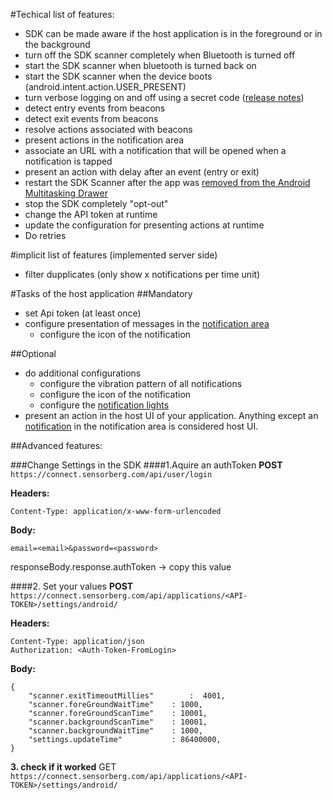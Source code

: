 #Techical list of features:

* SDK can be made aware if the host application is in the foreground or in the background
* turn off the SDK scanner completely when Bluetooth is turned off
* start the SDK scanner when bluetooth is turned back on
* start the SDK scanner when the device boots (android.intent.action.USER_PRESENT)
* turn verbose logging on and off using a secret code ([release notes](https://github.com/sensorberg-dev/android-sdk/releases/tag/v0.8.4))
* detect entry events from beacons
* detect exit events from beacons
* resolve actions associated with beacons
* present actions in the notification area
* associate an URL with a notification that will be opened when a notification is tapped
* present an action with delay after an event (entry or exit)
* restart the SDK Scanner after the app was [removed from the Android Multitasking Drawer](http://lifehacker.com/what-happens-when-you-remove-an-app-from-androids-mult-1179868228)
* stop the SDK completely "opt-out"
* change the API token at runtime
* update the configuration for presenting actions at runtime
* Do retries

#implicit list of features (implemented server side)
* filter dupplicates (only show x notifications per time unit)


#Tasks of the host application
##Mandatory
* set Api token (at least once)
* configure presentation of messages in the [notification area](http://developer.android.com/guide/topics/ui/notifiers/notifications.html)
	* configure the icon of the notification



##Optional
* do additional configurations	
    * configure the vibration pattern of all notifications
	* configure the icon of the notification
	* configure the [notification lights](http://developer.android.com/reference/android/app/Notification.Builder.html#setLights(int,%20int,%20int))
* present an action in the host UI of your application. Anything except an [notification](http://developer.android.com/guide/topics/ui/notifiers/notifications.html) in the notification area is considered host UI.


##Advanced features:

###Change Settings in the SDK
####1.Aquire an authToken
**POST** ```https://connect.sensorberg.com/api/user/login```

**Headers:**
```
Content-Type: application/x-www-form-urlencoded
```
**Body:**
```
email=<email>&password=<password>
```
responseBody.response.authToken -> copy this value

####2. Set your values
**POST** ```https://connect.sensorberg.com/api/applications/<API-TOKEN>/settings/android/```

**Headers:**
```
Content-Type: application/json
Authorization: <Auth-Token-FromLogin>
```
**Body:**
```
{
	"scanner.exitTimeoutMillies" 		:  4001,
	"scanner.foreGroundWaitTime" 	: 1000,
	"scanner.foreGroundScanTime" 	: 10001,
	"scanner.backgroundScanTime" 	: 10001,
	"scanner.backgroundWaitTime" 	: 1000,
	"settings.updateTime" 			: 86400000, 
}
```

**3. check if it worked**
GET ```https://connect.sensorberg.com/api/applications/<API-TOKEN>/settings/android/```
